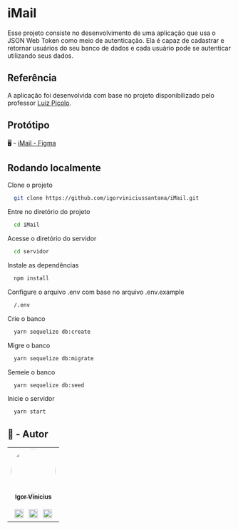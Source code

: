 
# iMail

Esse projeto consiste no desenvolvimento de uma aplicação que usa o JSON Web Token
como meio de autenticação. Ela é capaz de cadastrar e retornar usuários
do seu banco de dados e cada usuário pode se autenticar utilizando
seus dados.


## Referência

 A aplicação foi desenvolvida com base no projeto disponibilizado pelo professor [Luiz Picolo](https://github.com/luizpicolo).

## Protótipo
🖥 - [iMail - Figma](https://www.figma.com/file/bskiksJ9hAyymGB2SIqfJh/i-Mail?node-id=0%3A1)

## Rodando localmente

Clone o projeto

```bash
  git clone https://github.com/igorviniciussantana/iMail.git
```

Entre no diretório do projeto

```bash
  cd iMail
```

Acesse o diretório do servidor

```bash
  cd servidor
```

Instale as dependências

```bash
  npm install
```

Configure o arquivo .env com base no arquivo .env.example

```bash
  /.env
```

Crie o banco

```bash
  yarn sequelize db:create
```

Migre o banco

```bash
  yarn sequelize db:migrate
```

Semeie o banco

```bash
  yarn sequelize db:seed
```

Inicie o servidor

```bash
  yarn start
```


## 👤 - Autor

<table>
  <tr>
    <td align="center"><a href="https://github.com/igorviniciussantana"><img style="border-radius: 50%;" src="https://avatars.githubusercontent.com/u/86114583?v=4" width="100px;" alt=""/><br /><sub><b>Igor Vinicius</b></sub></a><br /><br /><a href="https://linkedin.com/in/igorviniciussantana"><img src="https://user-images.githubusercontent.com/86114583/192514843-1087a34f-74f9-46aa-94fa-e824950af81f.svg" width="20px"/></a>⠀<a href="mailto:igor.santana@estudante.ifms.edu.br"><img src="https://user-images.githubusercontent.com/86114583/192515071-4fa6bce6-6ee9-49ca-9395-c17e74075a20.svg" width="20px"/></a>⠀<a href="https://behance.net/igorvinicius8"><img src="https://user-images.githubusercontent.com/86114583/192515924-e754ab5f-d7bc-416f-a3f9-0b6e3e81eb6c.svg" width="20px"/></a>
    </td>
    </tr>
    </table>



